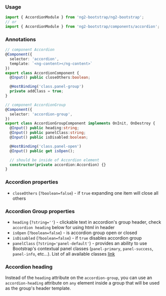 ### Usage
```typescript
import { AccordionModule } from 'ng2-bootstrap/ng2-bootstrap';
// or
import { AccordionModule } from 'ng2-bootstrap/components/accordion';
```

### Annotations
```typescript
// component Accordion
@Component({
  selector: 'accordion',
  template: `<ng-content></ng-content>`
})
export class AccordionComponent {
  @Input() public closeOthers:boolean;

  @HostBinding('class.panel-group')
  private addClass = true;
}

// component AccordionGroup
@Component({
  selector: 'accordion-group',
})
export class AccordionGroupComponent implements OnInit, OnDestroy {
  @Input() public heading:string;
  @Input() public panelClass:string;
  @Input() public isDisabled:boolean;

  @HostBinding('class.panel-open')
  @Input() public get isOpen();

  // should be inside of Accordion element
  constructor(private accordion:Accordion) {}
}
```

### Accordion properties
  - `closeOthers` (`?boolean=false`) - if `true` expanding one item will close all others

### Accordion Group properties
  - `heading` (`?string=''`) - clickable text in accordion's group header, check `accordion heading` below for using html in header
  - `isOpen` (`?boolean=false`) - is accordion group open or closed
  - `isDisabled` (`?boolean=false`) - if `true` disables accordion group
  - `panelClass` (`?string='panel-default'`) - provides an ability to use Bootstrap's contextual panel classes (`panel-primary`, `panel-success`, `panel-info`, etc...). List of all available classes [link](http://getbootstrap.com/components/#panels-alternatives)

### Accordion heading

Instead of the `heading` attribute on the `accordion-group`, you can use an `accordion-heading` attribute on `any` element inside a group that will be used as the group's header template.
